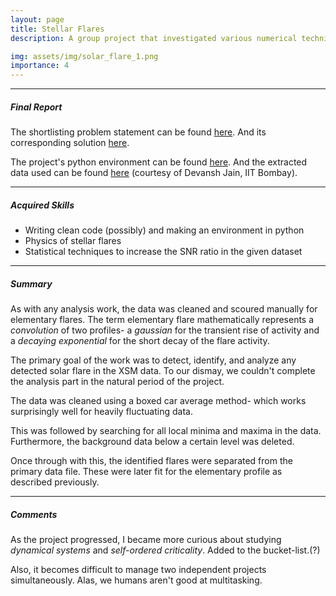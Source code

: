 ```yaml
---
layout: page
title: Stellar Flares
description: A group project that investigated various numerical techniques to analyze Chandrayan-2 Orbiter's XSM data for finding potential solar flares.

img: assets/img/solar_flare_1.png
importance: 4
---
```


<hr>

##### Final Report

The shortlisting problem statement can be found <a href = "https://github.com/vchirag/KSP2022-selection" title = "krittika_problem_2022"> here</a>. And its corresponding solution <a href = "https://github.com/vchirag/krittika2022/tree/main/selection_problem_and_solution" title = "krittika_solution_2022"> here</a>.

The project's python environment can be found <a href = "https://github.com/vchirag/krittika2022/tree/main/project" title = "krittika_project_2022"> here</a>. And the extracted data used can be found <a href = "https://github.com/vchirag/data_files/releases/tag/xsm_solar_flare" title = "data"> here</a> (courtesy of Devansh Jain, IIT Bombay).

<hr>

##### Acquired Skills

<ul>
    <li> Writing clean code (possibly) and making an environment in python </li>
    <li> Physics of stellar flares </li>
    <li> Statistical techniques to increase the SNR ratio in the given dataset</li>
</ul>

<hr>

##### Summary


As with any analysis work, the data was cleaned and scoured manually for elementary flares. The term elementary flare mathematically represents a _convolution_ of two profiles- a _gaussian_ for the transient rise of activity and a _decaying exponential_ for the short decay of the flare activity.

The primary goal of the work was to detect, identify, and analyze any detected solar flare in the XSM data. To our dismay, we couldn't complete the analysis part in the natural period of the project.

The data was cleaned using a boxed car average method- which works surprisingly well for heavily fluctuating data.

This was followed by searching for all local minima and maxima in the data. Furthermore, the background data below a certain level was deleted.

Once through with this, the identified flares were separated from the primary data file. These were later fit for the elementary profile as described previously.

<hr>

##### Comments

As the project progressed, I became more curious about studying _dynamical systems_ and _self-ordered criticality_. Added to the bucket-list.(?)

Also, it becomes difficult to manage two independent projects simultaneously. Alas, we humans aren't good at multitasking.

